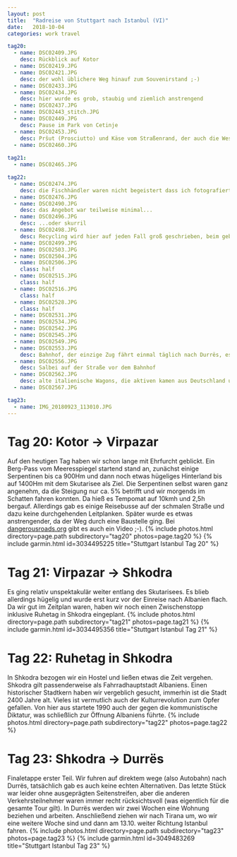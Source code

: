 ```yaml
---
layout: post
title:  "Radreise von Stuttgart nach Istanbul (VI)"
date:   2018-10-04
categories: work travel

tag20:
  - name: DSC02409.JPG
    desc: Rückblick auf Kotor
  - name: DSC02419.JPG
  - name: DSC02421.JPG
    desc: der wohl üblichere Weg hinauf zum Souvenirstand ;-)
  - name: DSC02433.JPG
  - name: DSC02434.JPG
    desc: hier wurde es grob, staubig und ziemlich anstrengend
  - name: DSC02437.JPG
  - name: DSC02443_stitch.JPG
  - name: DSC02449.JPG
    desc: Pause im Park von Cetinje
  - name: DSC02453.JPG
    desc: Pršut (Prosciutto) und Käse vom Straßenrand, der auch die Wespen höchst erfreute
  - name: DSC02460.JPG
  
tag21:
  - name: DSC02465.JPG

tag22:
  - name: DSC02474.JPG
    desc: die Fischhändler waren nicht begeistert dass ich fotografierte (und sich offenbar ihrer kleinen Standmängel bewusst ;-)
  - name: DSC02476.JPG
  - name: DSC02490.JPG
    desc: das Angebot war teilweise minimal...
  - name: DSC02496.JPG
    desc: ...oder skurril
  - name: DSC02498.JPG
    desc: Recycling wird hier auf jeden Fall groß geschrieben, beim gebrauchten Werkzeug könnte man schnell schwach werden ;-)
  - name: DSC02499.JPG
  - name: DSC02503.JPG
  - name: DSC02504.JPG
  - name: DSC02506.JPG
    class: half
  - name: DSC02515.JPG
    class: half
  - name: DSC02516.JPG
    class: half
  - name: DSC02528.JPG
    class: half
  - name: DSC02531.JPG
  - name: DSC02534.JPG
  - name: DSC02542.JPG
  - name: DSC02545.JPG
  - name: DSC02549.JPG
  - name: DSC02553.JPG
    desc: Bahnhof, der einzige Zug fährt einmal täglich nach Durrës, es gibt keine internationale Zugverbindung in Albanien
  - name: DSC02556.JPG
    desc: Salbei auf der Straße vor dem Bahnhof
  - name: DSC02562.JPG
    desc: alte italienische Wagons, die aktiven kamen aus Deutschland und sahen noch etwas besser aus
  - name: DSC02567.JPG

tag23:
  - name: IMG_20180923_113010.JPG
---
```

# Tag 20: Kotor → Virpazar
Auf den heutigen Tag haben wir schon lange mit Ehrfurcht geblickt. Ein Berg-Pass vom Meeresspiegel startend stand an, zunächst einige Serpentinen bis ca 900Hm und dann noch etwas hügeliges Hinterland bis auf 1400Hm mit dem Skutarisee als Ziel. Die Serpentinen selbst waren ganz angenehm, da die Steigung nur ca. 5% betrifft und wir morgends im Schatten fahren konnten. Da hieß es Tempomat auf 10kmh und 2,5h bergauf. Allerdings gab es einige Reisebusse auf der schmalen Straße und dazu keine durchgehenden Leitplanken. Später wurde es etwas anstrengender, da der Weg durch eine Baustelle ging. Bei [dangerousroads.org](https://www.dangerousroads.org/eastern-europe/montenegro/2286-old-road-from-cetinje-to-kotor.html) gibt es auch ein Video ;-).
{% include photos.html directory=page.path subdirectory="tag20" photos=page.tag20 %}
{% include garmin.html id=3034495225 title="Stuttgart Istanbul Tag 20" %}

# Tag 21: Virpazar → Shkodra
Es ging relativ unspektakulär weiter entlang des Skutarisees. Es blieb allerdings hügelig und wurde erst kurz vor der Einreise nach Albanien flach. Da wir gut im Zeitplan waren, haben wir noch einen Zwischenstopp inklusive Ruhetag in Shkodra eingeplant.
{% include photos.html directory=page.path subdirectory="tag21" photos=page.tag21 %}
{% include garmin.html id=3034495356 title="Stuttgart Istanbul Tag 21" %}

# Tag 22: Ruhetag in Shkodra
In Shkodra bezogen wir ein Hostel und ließen etwas die Zeit vergehen. Shkodra gilt passenderweise als Fahrradhauptstadt Albaniens. Einen historischer Stadtkern haben wir vergeblich gesucht, immerhin ist die Stadt 2400 Jahre alt. Vieles ist vermutlich auch der Kulturrevolution zum Opfer gefallen. Von hier aus startete 1990 auch der gegen die kommunistische Diktatur, was schließlich zur Öffnung Albaniens führte.
{% include photos.html directory=page.path subdirectory="tag22" photos=page.tag22 %}

# Tag 23: Shkodra → Durrës
Finaletappe erster Teil. Wir fuhren auf direktem wege (also Autobahn) nach Durrës, tatsächlich gab es auch keine echten Alternativen. Das letzte Stück war leider ohne ausgeprägten Seitenstreifen, aber die anderen Verkehrsteilnehmer waren immer recht rücksichtsvoll (was eigentlich für die gesamte Tour gilt). In Durrës werden wir zwei Wochen eine Wohnung beziehen und arbeiten. Anschließend ziehen wir nach Tirana um, wo wir eine weitere Woche sind und dann am 13.10. weiter Richtung Istanbul fahren.
{% include photos.html directory=page.path subdirectory="tag23" photos=page.tag23 %}
{% include garmin.html id=3049483269 title="Stuttgart Istanbul Tag 23" %}